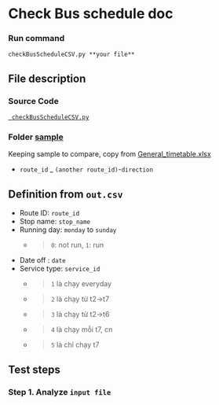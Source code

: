 # Check Bus schedule doc
### Run command
` checkBusScheduleCSV.py **your file** `

## File description
### Source Code
[` checkBusScheduleCSV.py`]( ./Tools/checkBusSchedule/checkBusScheduleCSV.py )  
  
### Folder [**sample**](./Tools/checkBusSchedule/)  
  
Keeping sample to compare, copy from [General_timetable.xlsx](./Document/General_timetable.xlsx)
* `route_id` _ ` (another route_id) `-`direction`  
  
## Definition from `out.csv`
* Route ID: `route_id`
* Stop name: `stop_name`
* Running day:  `monday` to `sunday` 
    * >`0`: not run, `1`: run  
* Date off : `date`
* Service type: `service_id`
    * > `1` là chạy everyday
    * > `2` là chạy từ t2->t7
    * > `3` là chạy từ t2->t6
    * > `4` là chạy mỗi t7, cn
    * > `5` là chỉ chạy t7

## Test steps
### Step 1. Analyze `input file`
